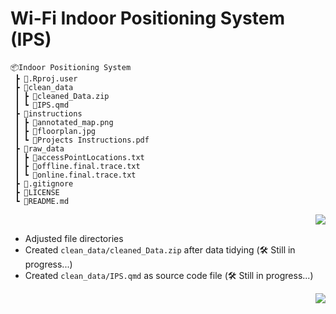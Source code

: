 # Wi-Fi Indoor Positioning System (IPS)

```
📦Indoor Positioning System
 ┣ 📂.Rproj.user
 ┣ 📂clean_data
 ┃ ┣ 📄cleaned_Data.zip
 ┃ ┗ 📄IPS.qmd
 ┣ 📂instructions
 ┃ ┣ 📄annotated_map.png
 ┃ ┣ 📄floorplan.jpg
 ┃ ┗ 📄Projects Instructions.pdf
 ┣ 📂raw_data
 ┃ ┣ 📄accessPointLocations.txt
 ┃ ┣ 📄offline.final.trace.txt
 ┃ ┗ 📄online.final.trace.txt
 ┣ 📄.gitignore
 ┣ 📄LICENSE
 ┗ 📄README.md
```

<p align="right">
<a href="https://github.com/cyrus-pdx/Indoor_positioning_system/tree/SingSong" target="_blank">
<img src="https://img.shields.io/badge/Wi--Fi IPS-v0.1-blue.svg?logo=Wikiquote" />
</a>
</p>


- Adjusted file directories
- Created `clean_data/cleaned_Data.zip` after data tidying (🛠️ Still in progress...)
- Created `clean_data/IPS.qmd` as source code file (🛠️ Still in progress...)

<p align="right">
<a href="https://github.com/cyrus-pdx/Indoor_positioning_system/tree/SingSong" target="_blank">
<img src="https://img.shields.io/github/last-commit/cyrus-pdx/Indoor_positioning_system/SingSong" />
</a>
</p>

